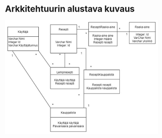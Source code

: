 # Arkkitehtuurin alustava kuvaus

![Tietokantakuva](https://github.com/att78/reseptikirja/blob/master/Reseptikirja2.jpg)


